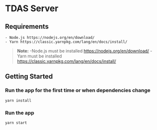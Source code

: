# TDAS Server

## Requirements
    - Node.js https://nodejs.org/en/download/
    - Yarn https://classic.yarnpkg.com/lang/en/docs/install/

> **Note:** -Node.js must be installed https://nodejs.org/en/download/
-Yarn must be installed https://classic.yarnpkg.com/lang/en/docs/install/

## Getting Started

### Run the app for the first time **or** when dependencies change

```yarn install```

### Run the app

```yarn start```
